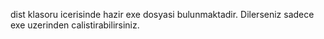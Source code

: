 dist klasoru icerisinde hazir exe dosyasi bulunmaktadir. Dilerseniz sadece exe uzerinden calistirabilirsiniz.
